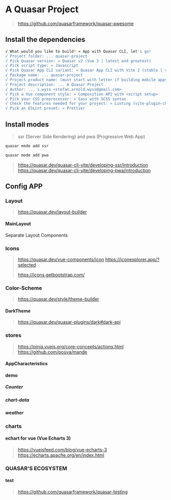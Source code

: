 # A Quasar Project
> https://github.com/quasarframework/quasar-awesome
## Install the dependencies
```bash
√ What would you like to build? » App with Quasar CLI, let's go!
√ Project folder: ... quasar-project
√ Pick Quasar version: » Quasar v2 (Vue 3 | latest and greatest)
√ Pick script type: » Javascript
√ Pick Quasar App CLI variant: » Quasar App CLI with Vite 2 (stable | v1)
√ Package name: ... quasar-project
√ Project product name: (must start with letter if building mobile apps) ... Quasar App
√ Project description: ... A Quasar Project
√ Author: ... s.wyss <stefan.arnold.wyss@gmail.com>
√ Pick a Vue component style: » Composition API with <script setup>
√ Pick your CSS preprocessor: » Sass with SCSS syntax
√ Check the features needed for your project: » Linting (vite-plugin-checker + ESLint), State Management (Pinia), axios, vue-i18n
√ Pick an ESLint preset: » Prettier
```

## Install modes
> ssr (Server Side Rendering) and pwa (Progressive Web App)
```bash
quasar mode add ssr

quasar mode add pwa
```
> https://quasar.dev/quasar-cli-vite/developing-ssr/introduction
> https://quasar.dev/quasar-cli-vite/developing-pwa/introduction


## Config APP

### Layout
> https://quasar.dev/layout-builder

#### MainLayout
Separate Layout Components

### Icons
> https://quasar.dev/vue-components/icon
> https://iconexplorer.app/?selected
> 
> https://icons.getbootstrap.com/

### Color-Scheme
> https://quasar.dev/style/theme-builder

#### DarkTheme
> https://quasar.dev/quasar-plugins/dark#dark-api

### stores
> https://pinia.vuejs.org/core-concepts/actions.html
> https://github.com/posva/mande

#### AppCharacteristics
#### demo
##### Counter
##### chart-data
##### weather

### charts
#### echart for vue (Vue Echarts 3)
> https://vuejsfeed.com/blog/vue-echarts-3
> https://echarts.apache.org/en/index.html

### QUASAR'S ECOSYSTEM
#### test
> https://github.com/quasarframework/quasar-testing

